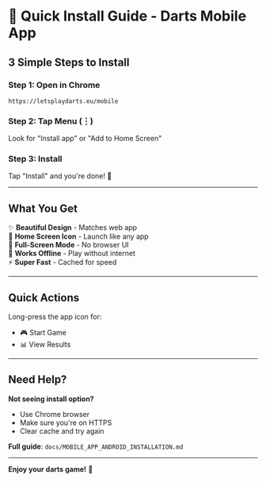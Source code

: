 # 📱 Quick Install Guide - Darts Mobile App

## 3 Simple Steps to Install

### Step 1: Open in Chrome

```
https://letsplaydarts.eu/mobile
```

### Step 2: Tap Menu (⋮)

Look for "Install app" or "Add to Home Screen"

### Step 3: Install

Tap "Install" and you're done! 🎉

---

## What You Get

✨ **Beautiful Design** - Matches web app  
📱 **Home Screen Icon** - Launch like any app  
🚀 **Full-Screen Mode** - No browser UI  
🔄 **Works Offline** - Play without internet  
⚡ **Super Fast** - Cached for speed

---

## Quick Actions

Long-press the app icon for:

- 🎮 Start Game
- 📊 View Results

---

## Need Help?

**Not seeing install option?**

- Use Chrome browser
- Make sure you're on HTTPS
- Clear cache and try again

**Full guide**: `docs/MOBILE_APP_ANDROID_INSTALLATION.md`

---

**Enjoy your darts game!** 🎯
